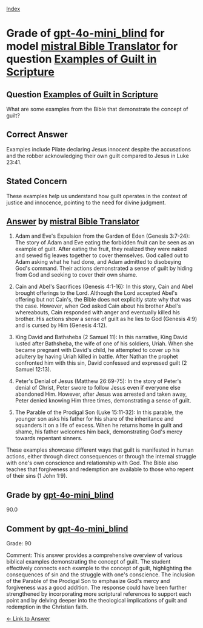 
[Index](../../../../index.md)
# Grade of [gpt-4o-mini_blind](../../../grading_models/gpt-4o-mini_blind.md) for model [mistral Bible Translator](../../../answering_models/mistral_Bible_Translator.md) for question [Examples of Guilt in Scripture](../../../questions/Examples_of_Guilt_in_Scripture.md)

## Question [Examples of Guilt in Scripture](../../../questions/Examples_of_Guilt_in_Scripture.md)
What are some examples from the Bible that demonstrate the concept of guilt?

## Correct Answer
Examples include Pilate declaring Jesus innocent despite the accusations and the robber acknowledging their own guilt compared to Jesus in Luke 23:41.

## Stated Concern
These examples help us understand how guilt operates in the context of justice and innocence, pointing to the need for divine judgment.

## [Answer](../Examples_of_Guilt_in_Scripture.md) by [mistral Bible Translator](../../../answering_models/mistral_Bible_Translator.md)
1. Adam and Eve's Expulsion from the Garden of Eden (Genesis 3:7-24): The story of Adam and Eve eating the forbidden fruit can be seen as an example of guilt. After eating the fruit, they realized they were naked and sewed fig leaves together to cover themselves. God called out to Adam asking what he had done, and Adam admitted to disobeying God's command. Their actions demonstrated a sense of guilt by hiding from God and seeking to cover their own shame.

2. Cain and Abel's Sacrifices (Genesis 4:1-16): In this story, Cain and Abel brought offerings to the Lord. Although the Lord accepted Abel's offering but not Cain's, the Bible does not explicitly state why that was the case. However, when God asked Cain about his brother Abel's whereabouts, Cain responded with anger and eventually killed his brother. His actions show a sense of guilt as he lies to God (Genesis 4:9) and is cursed by Him (Genesis 4:12).

3. King David and Bathsheba (2 Samuel 11): In this narrative, King David lusted after Bathsheba, the wife of one of his soldiers, Uriah. When she became pregnant with David's child, he attempted to cover up his adultery by having Uriah killed in battle. After Nathan the prophet confronted him with this sin, David confessed and expressed guilt (2 Samuel 12:13).

4. Peter's Denial of Jesus (Matthew 26:69-75): In the story of Peter's denial of Christ, Peter swore to follow Jesus even if everyone else abandoned Him. However, after Jesus was arrested and taken away, Peter denied knowing Him three times, demonstrating a sense of guilt.

5. The Parable of the Prodigal Son (Luke 15:11-32): In this parable, the younger son asks his father for his share of the inheritance and squanders it on a life of excess. When he returns home in guilt and shame, his father welcomes him back, demonstrating God's mercy towards repentant sinners.

These examples showcase different ways that guilt is manifested in human actions, either through direct consequences or through the internal struggle with one's own conscience and relationship with God. The Bible also teaches that forgiveness and redemption are available to those who repent of their sins (1 John 1:9).

## Grade by [gpt-4o-mini_blind](../../../grading_models/gpt-4o-mini_blind.md)
90.0

## Comment by [gpt-4o-mini_blind](../../../grading_models/gpt-4o-mini_blind.md)
Grade: 90

Comment: This answer provides a comprehensive overview of various biblical examples demonstrating the concept of guilt. The student effectively connects each example to the concept of guilt, highlighting the consequences of sin and the struggle with one's conscience. The inclusion of the Parable of the Prodigal Son to emphasize God's mercy and forgiveness was a good addition. The response could have been further strengthened by incorporating more scriptural references to support each point and by delving deeper into the theological implications of guilt and redemption in the Christian faith.

[&lt;- Link to Answer](../Examples_of_Guilt_in_Scripture.md)
